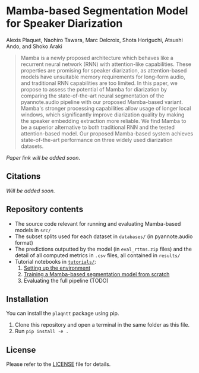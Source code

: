 # Mamba-based Segmentation Model for Speaker Diarization

Alexis Plaquet, Naohiro Tawara, Marc Delcroix, Shota Horiguchi, Atsushi Ando, and Shoko Araki



> Mamba is a newly proposed architecture which behaves like a recurrent neural network (RNN) with attention-like capabilities. These properties are promising for speaker diarization, as attention-based models have unsuitable memory requirements for long-form audio, and traditional RNN capabilities are too limited.
In this paper, we propose to assess the potential of Mamba for diarization by comparing the state-of-the-art neural segmentation of the pyannote.audio pipeline with our proposed Mamba-based variant. Mamba's stronger processing capabilities allow usage of longer local windows, which significantly improve diarization quality by making the speaker embedding extraction more reliable. We find Mamba to be a superior alternative to both traditional RNN and the tested attention-based model. Our proposed Mamba-based system achieves state-of-the-art performance on three widely used diarization datasets.


*Paper link will be added soon*.

## Citations

*Will be added soon.*

## Repository contents

- The source code relevant for running and evaluating Mamba-based models in `src/`
- The subset splits used for each dataset in `databases/` (in pyannote.audio format)
- The predictions outputted by the model (in `eval_rttms.zip` files) and the detail of all computed metrics in `.csv` files, all contained in `results/`
- Tutorial notebooks in [`tutorials/`](tutorials/):
  1. [Setting up the environment](tutorials/0_setup_environment.ipynb)
  2. [Training a Mamba-based segmentation model from scratch](tutorials/1_training_from_scratch.ipynb)
  3. Evaluating the full pipeline (TODO)

## Installation

You can install the `plaqntt` package using pip.

1. Clone this repository and open a terminal in the same folder as this file.
2. Run `pip install -e .`

## License

Please refer to the [LICENSE](LICENCE) file for details.
